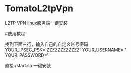 # TomatoL2tpVpn
L2TP VPN linux服务端一键安装

#使用教程

找到下面三行，输入自己的自定义账号密码
YOUR_IPSEC_PSK='ZZZZZZZZZZZZ'
YOUR_USERNAME=''
YOUR_PASSWORD=''

直接./start.sh 一键安装

